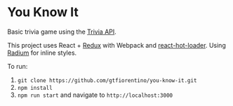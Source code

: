 You Know It
===========

Basic trivia game using the [Trivia API](https://www.mashape.com/pareshchouhan/trivia).

This project uses React + [Redux](https://github.com/gaearon/redux) with Webpack and
[react-hot-loader](https://github.com/gaearon/react-hot-loader). Using [Radium](https://github.com/FormidableLabs/radium) for inline styles.

To run:

1. `git clone https://github.com/gtfiorentino/you-know-it.git`
2. `npm install`
2. `npm run start` and navigate to `http://localhost:3000`
